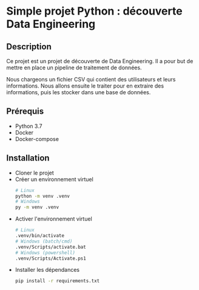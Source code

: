 # Simple projet Python : découverte Data Engineering


## Description

Ce projet est un projet de découverte de Data Engineering. Il a pour but de mettre en place un pipeline de traitement de données.

Nous chargeons un fichier CSV qui contient des utilisateurs et leurs informations. Nous allons ensuite le traiter pour en extraire des informations, puis les stocker dans une base de données.


## Prérequis

- Python 3.7
- Docker
- Docker-compose


## Installation

- Cloner le projet
- Créer un environnement virtuel
    ```bash
    # Linux
    python -m venv .venv
    # Windows
    py -m venv .venv
    ```
- Activer l'environnement virtuel
    ```bash
    # Linux
    .venv/bin/activate
    # Windows (batch/cmd)
    .venv/Scripts/activate.bat
    # Windows (powershell)
    .venv/Scripts/Activate.ps1
    ```
- Installer les dépendances
    ```bash
    pip install -r requirements.txt
    ```